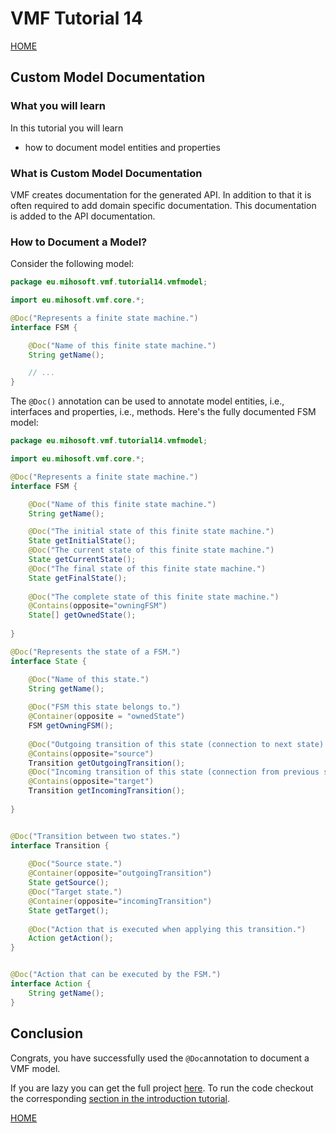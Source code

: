 # VMF Tutorial 14

[HOME](https://github.com/miho/VMF-Tutorials/blob/master/README.md)

## Custom Model Documentation

### What you will learn

In this tutorial you will learn

- how to document model entities and properties


### What is Custom Model Documentation

VMF creates documentation for the generated API. In addition to that it is often
required to add domain specific documentation. This documentation is added to the
API documentation.

### How to Document a Model?

Consider the following model:

```java
package eu.mihosoft.vmf.tutorial14.vmfmodel;

import eu.mihosoft.vmf.core.*;

@Doc("Represents a finite state machine.")
interface FSM {

    @Doc("Name of this finite state machine.")
    String getName();

    // ... 
}

```

The `@Doc()` annotation can be used to annotate model entities, i.e., interfaces
and properties, i.e., methods. Here's the fully documented FSM model:

```java
package eu.mihosoft.vmf.tutorial14.vmfmodel;

import eu.mihosoft.vmf.core.*;

@Doc("Represents a finite state machine.")
interface FSM {

    @Doc("Name of this finite state machine.")
    String getName();

    @Doc("The initial state of this finite state machine.")
    State getInitialState();
    @Doc("The current state of this finite state machine.")
    State getCurrentState();
    @Doc("The final state of this finite state machine.")
    State getFinalState();
    
    @Doc("The complete state of this finite state machine.")
    @Contains(opposite="owningFSM")
    State[] getOwnedState();
    
}

@Doc("Represents the state of a FSM.")
interface State {

    @Doc("Name of this state.")
    String getName();
    
    @Doc("FSM this state belongs to.")
    @Container(opposite = "ownedState")
    FSM getOwningFSM();
    
    @Doc("Outgoing transition of this state (connection to next state).")
    @Contains(opposite="source")
    Transition getOutgoingTransition();
    @Doc("Incoming transition of this state (connection from previous state).")
    @Contains(opposite="target")
    Transition getIncomingTransition();
    
}


@Doc("Transition between two states.")
interface Transition {
    
    @Doc("Source state.")
    @Container(opposite="outgoingTransition")
    State getSource();
    @Doc("Target state.")
    @Container(opposite="incomingTransition")
    State getTarget();
    
    @Doc("Action that is executed when applying this transition.")
    Action getAction();
}


@Doc("Action that can be executed by the FSM.")
interface Action {
    String getName();
}
```

## Conclusion

Congrats, you have successfully used the `@Doc`annotation to document a VMF model.

If you are lazy you can get the full project [here](https://github.com/miho/VMF-Tutorials/tree/master/VMF-Tutorial-14). To run the code checkout the corresponding [section in the introduction tutorial](https://github.com/miho/VMF-Tutorials/blob/master/VMF-Tutorial-01/README.md#running-the-tutorial).


[HOME](https://github.com/miho/VMF-Tutorials/blob/master/README.md)



